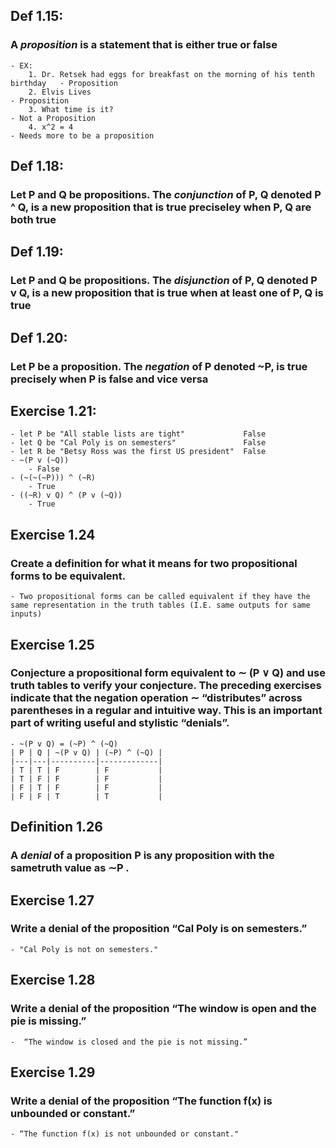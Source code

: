 ## Def 1.15:
### A _proposition_ is a statement that is either true or false
    - EX:
        1. Dr. Retsek had eggs for breakfast on the morning of his tenth birthday   - Proposition
        2. Elvis Lives                                                              - Proposition
        3. What time is it?                                                         - Not a Proposition
        4. x^2 = 4                                                                  - Needs more to be a proposition

## Def 1.18:
### Let P and Q be propositions. The _conjunction_ of P, Q denoted P ^ Q, is a new proposition that is true preciseley when P, Q are  both true

## Def 1.19:
### Let P and Q be propositions. The _disjunction_ of P, Q denoted P v Q, is a new proposition that is true when at least one of P, Q is true

## Def 1.20:
### Let P be a proposition. The _negation_ of P denoted ~P, is true precisely when P is false and vice versa

## Exercise 1.21:
    - let P be "All stable lists are tight"             False
    - let Q be "Cal Poly is on semesters"               False
    - let R be "Betsy Ross was the first US president"  False
    - ~(P v (~Q))
        - False
    - (~(~(~P))) ^ (~R)
        - True
    - ((~R) v Q) ^ (P v (~Q))
        - True

## Exercise 1.24
### Create a definition for what it means for two propositional forms to be equivalent.
    - Two propositional forms can be called equivalent if they have the same representation in the truth tables (I.E. same outputs for same inputs)

## Exercise 1.25
### Conjecture a propositional form equivalent to ∼ (P ∨ Q) and use truth tables to verify your conjecture. The preceding exercises indicate that the negation operation ∼ “distributes” across parentheses in a regular and intuitive way. This is an important part of writing useful and stylistic “denials”.
    - ~(P v Q) = (~P) ^ (~Q)
    | P | Q | ~(P v Q) | (~P) ^ (~Q) |
    |---|---|----------|-------------|
    | T | T | F        | F           |
    | T | F | F        | F           |
    | F | T | F        | F           |
    | F | F | T        | T           |

## Definition 1.26
### A _denial_ of a proposition P is any proposition with the sametruth value as ∼P .

## Exercise 1.27
### Write a denial of the proposition “Cal Poly is on semesters.”
    - "Cal Poly is not on semesters."

## Exercise 1.28
### Write a denial of the proposition “The window is open and the pie is missing.”
    -  “The window is closed and the pie is not missing.”

## Exercise 1.29
### Write a denial of the proposition “The function f(x) is unbounded or constant.”
    - “The function f(x) is not unbounded or constant."
